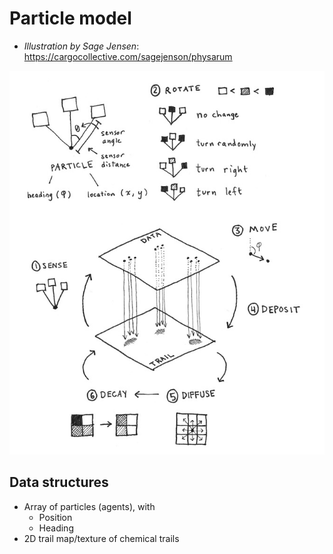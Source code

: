 # Particle model

- _Illustration by Sage Jensen_: <https://cargocollective.com/sagejenson/physarum>

![Model](./images/algorithm.jpg)

## Data structures

- Array of particles (agents), with
  - Position
  - Heading
- 2D trail map/texture of chemical trails
